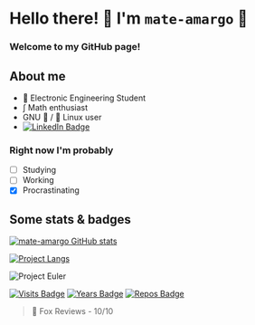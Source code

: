 # Hello there! 👋 I'm `mate-amargo` 🧉

### Welcome to my GitHub page!

## About me
- 📓 Electronic Engineering Student
- ∫ Math enthusiast
- GNU 🐂 / 🐧 Linux user
- [![LinkedIn Badge](https://img.shields.io/badge/LinkedIn-0077B5?style=plastic&logo=linkedin&logoColor=white)](https://www.linkedin.com/in/jargbb)

### Right now I'm probably
- [ ] Studying
- [ ] Working
- [x] Procrastinating

## Some stats & badges

[![mate-amargo GitHub stats](https://github-readme-stats.vercel.app/api?username=mate-amargo&show_icons=true&theme=gruvbox)](https://github.com/anuraghazra/github-readme-stats)

[![Project Langs](https://github-readme-stats.vercel.app/api/top-langs/?username=mate-amargo&layout=compact&theme=gruvbox)](https://github.com/anuraghazra/github-readme-stats)

![Project Euler](https://projecteuler.net/profile/mate_amargo.png)

[![Visits Badge](https://badges.pufler.dev/visits/mate-amargo/mate-amargo?color=FF4400&labelColor=282828&logo=github&label=Profile%20Views&style=plastic)](https://badges.pufler.dev)
[![Years Badge](https://badges.pufler.dev/years/mate-amargo?color=FF4400&labelColor=282828&logo=github&label=Years&style=plastic)](https://badges.pufler.dev)
[![Repos Badge](https://badges.pufler.dev/repos/mate-amargo?color=FF4400&labelColor=282828&logo=github&label=Repos&style=plastic)](https://badges.pufler.dev)

> 🦊 Fox Reviews - 10/10
